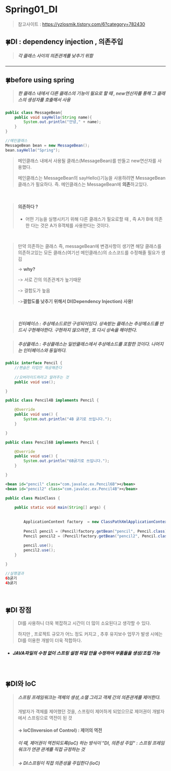# Spring01_DI

> 참고사이트 : https://yzlosmik.tistory.com/6?category=782430

## 🍀DI : dependency injection , 의존주입

> ##### 각 클래스 사이의 의존관계를 낮추기 위함

---

## 🍀before using spring

> ##### 한 클래스 내에서 다른 클래스의 기능이 필요로 할 때 , new연산자를 통해 그 클래스의 생성자를 호출해서 사용

```java
public class MessageBean{
    public void sayHello(String name){
        System.out.println("안녕," + name);
    }
}
```

```java
//메인클래스
MessageBean bean = new MessageBean();
bean.sayHello("Spring");
```

> 메인클래스 내에서 사용될 클래스(MessageBean)를 만들고 new연산자를 사용했다.
>
> 메인클래스는 MessageBean의 sayHello()기능을 사용하려면 MessageBean 클래스가 필요하다. 즉. 메인클래스는 MessageBean에 **의존**하고있다.

<br>

> #### 의존하다 ? 
>
> - 어떤 기능을 실행시키기 위해 다른 클래스가 필요로할 때 , 즉 A가 B에 의존한 다는 것은 A가 B객체를 사용한다는 것이다. 

<br>

> 만약 의존하는 클래스 즉, messageBean에 변경사항이 생기면 해당 클래스를 의존하고있는 모든  클래스(여기선 메인클래스)의 소스코드를 수정해줄 필요가 생김 
>
> -> **why?** 
>
> -> 서로 간의 의존관계가 높기때문 
>
> -> 결합도가 높음 
>
> ->**결합도를 낮추기 위해서 DI(Dependency Injection) 사용!** 

<br>

> ##### 인터페이스 : 추상메소드로만 구성되어있다. 상속받는 클래스는 추상메소드를 반드시 구현해야한다. 구현하지 않으려면 , 또 다시 상속을 해야한다.

> ##### 추상클래스 : 추상클래스는 일반클래스에서 추상메소드를 포함한 것이다. 나머지는 인터페이스와 동일하다.

```java
public interface Pencil {
	//펜슬은 타입만 제공해준다 
	
	//오버라이드하라고 알려주는 것
	public void use();

}
```

```java
public class Pencil4B implements Pencil {

	@Override
	public void use() {
		System.out.println("4B 굵기로 쓰입니다.");
	}

}

```

```java
public class Pencil6B implements Pencil {

	@Override
	public void use() {
		System.out.println("6B굵기로 쓰입니다.");
	}

}
```

```xml
<bean id="pencil" class="com.javalec.ex.Pencil6B"></bean>
<bean id="pencil2" class="com.javalec.ex.Pencil4B"></bean>
```

```java
public class MainClass {
	
	public static void main(String[] args) {
		
		
		ApplicationContext factory  = new ClassPathXmlApplicationContext("com/javalec/ex/applicationContext.xml");
		
		Pencil pencil = (Pencil)factory.getBean("pencil", Pencil.class);
		Pencil pencil2 = (Pencil)factory.getBean("pencil2", Pencil.class);
		
		pencil.use();
		pencil2.use();
	}

}

//실행결과
6b굵기
4b굵기 

```

<br>

## 🍀DI 장점

> DI를 사용하니 더욱 복잡하고 시간이 더 많이 소요된다고 생각할 수 있다.
>
> 하지만 , 프로젝트 규모가 어느 정도 커지고 , 추후 유지보수 업무가 발생 시에는 DI를 이용한 개발이 더욱 적합하다.

- ##### JAVA파일의 수정 없이 스프링 설정 파일 만을 수정하여 부품들을 생성/조립 가능 

<br>

## 🍀DI와 IoC

> ##### 스프링 프레임워크는 객체의 생성,소멸 그리고 객체 간의 의존관계를 제어한다.
>
> 개발자가 객체를 제어했던 것을, 스프링이 제어하게 되었으므로 제어권이 개발자에서 스프링으로 역전이 된 것 
>
> #### -> IoC(Inversion of Control) : 제어의 역전
>
> ##### 이 때, 제어권이 역전되도록(IoC) 하는 방식이 "DI, 의존성 주입" : 스프링 프레임워크가 연관 관계를 직접 규정하는 것
>
> ##### -> DI스프링이 직접 의존성을 주입한다 (IoC)

<br>

